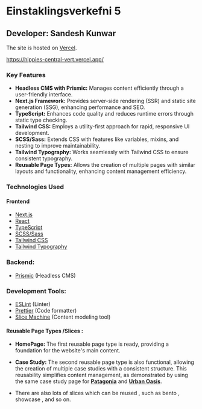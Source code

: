 # Einstaklingsverkefni 5

## Developer: Sandesh Kunwar

The site is hosted on [Vercel](https://hippies-central-vert.vercel.app/). 

https://hippies-central-vert.vercel.app/


### Key Features

- **Headless CMS with Prismic:** Manages content efficiently through a user-friendly interface.
- **Next.js Framework:** Provides server-side rendering (SSR) and static site generation (SSG), enhancing performance and SEO.
- **TypeScript:** Enhances code quality and reduces runtime errors through static type checking.
- **Tailwind CSS:** Employs a utility-first approach for rapid, responsive UI development.
- **SCSS/Sass:** Extends CSS with features like variables, mixins, and nesting to improve maintainability.
- **Tailwind Typography:** Works seamlessly with Tailwind CSS to ensure consistent typography.
- **Reusable Page Types:** Allows the creation of multiple pages with similar layouts and functionality, enhancing content management efficiency.

### Technologies Used
#### Frontend

 -   [Next.js](https://nextjs.org/)
 -   [React](https://react.dev/)
 -   [TypeScript](https://www.typescriptlang.org/)
 -   [SCSS/Sass](https://sass-lang.com/)
 -   [Tailwind CSS](https://tailwindcss.com/)
 -   [Tailwind Typography](https://github.com/tailwindlabs/tailwindcss-typography)

### Backend:

- [Prismic](https://prismic.io/) (Headless CMS)

### Development Tools:

- [ESLint](https://eslint.org/) (Linter)
- [Prettier](https://prettier.io/) (Code formatter)
- [Slice Machine](https://prismic.io/docs/slice-machine) (Content modeling tool)

#### Reusable Page Types /Slices :

- **HomePage:** The first reusable page type is ready, providing a foundation for the website's main content.
- **Case Study:** The second reusable page type is also functional, allowing the creation of multiple case studies with a consistent structure. This reusability simplifies content management, as demonstrated by using the same case study page for **[Patagonia](https://hippies-central-vert.vercel.app/case-study/patagonia)** and **[Urban Oasis](https://hippies-central-vert.vercel.app/case-study/urban-oasis)**.

- There are also lots of slices which can be reused , such as bento , showcase , and so on.




